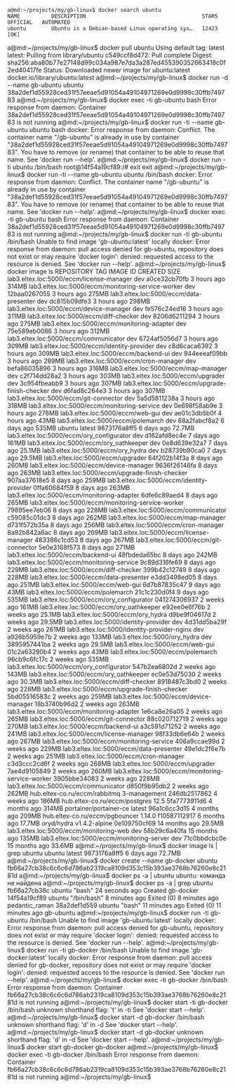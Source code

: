 ```text
a@md:~/projects/my/gb-linux$ docker search ubuntu
NAME          DESCRIPTION                                     STARS     OFFICIAL   AUTOMATED
ubuntu        Ubuntu is a Debian-based Linux operating sys…   12423     [OK]
```

a@md:~/projects/my/gb-linux$ docker pull ubuntu
Using default tag: latest
latest: Pulling from library/ubuntu
c549ccf8d472: Pull complete 
Digest: sha256:aba80b77e27148d99c034a987e7da3a287ed455390352663418c0f2ed40417fe
Status: Downloaded newer image for ubuntu:latest
docker.io/library/ubuntu:latest
a@md:~/projects/my/gb-linux$ docker run -d --name gb-ubuntu ubuntu
38a2def1d55928ced31f57eeae5d91054a49104971269e0d9998c30ffb749783
a@md:~/projects/my/gb-linux$ docker exec -ti gb-ubuntu bash
Error response from daemon: Container 38a2def1d55928ced31f57eeae5d91054a49104971269e0d9998c30ffb749783 is not running
a@md:~/projects/my/gb-linux$ docker run -ti --name gb-ubuntu ubuntu bash
docker: Error response from daemon: Conflict. The container name "/gb-ubuntu" is already in use by container "38a2def1d55928ced31f57eeae5d91054a49104971269e0d9998c30ffb749783". You have to remove (or rename) that container to be able to reuse that name.
See 'docker run --help'.
a@md:~/projects/my/gb-linux$ docker run -ti ubuntu /bin/bash
root@14f54a19cf89:/# exit
exit
a@md:~/projects/my/gb-linux$ docker run -ti --name gb-ubuntu ubuntu /bin/bash
docker: Error response from daemon: Conflict. The container name "/gb-ubuntu" is already in use by container "38a2def1d55928ced31f57eeae5d91054a49104971269e0d9998c30ffb749783". You have to remove (or rename) that container to be able to reuse that name.
See 'docker run --help'.
a@md:~/projects/my/gb-linux$ docker exec -ti gb-ubuntu bash
Error response from daemon: Container 38a2def1d55928ced31f57eeae5d91054a49104971269e0d9998c30ffb749783 is not running
a@md:~/projects/my/gb-linux$ docker run -ti gb-ubuntu /bin/bash
Unable to find image 'gb-ubuntu:latest' locally
docker: Error response from daemon: pull access denied for gb-ubuntu, repository does not exist or may require 'docker login': denied: requested access to the resource is denied.
See 'docker run --help'.
a@md:~/projects/my/gb-linux$ docker image ls
REPOSITORY                                           TAG             IMAGE ID       CREATED         SIZE
lab3.eltex.loc:5000/eccm/license-manager             dev             a0ce32cb70fb   3 hours ago     314MB
lab3.eltex.loc:5000/eccm/monitoring-service-worker   dev             12baa0267055   3 hours ago     275MB
lab3.eltex.loc:5000/eccm/data-presenter              dev             dc815b09dfe3   3 hours ago     298MB
lab3.eltex.loc:5000/eccm/device-manager              dev             fe576c24ed16   3 hours ago     311MB
lab3.eltex.loc:5000/eccm/diff-checker                dev             8206d6211294   3 hours ago     275MB
lab3.eltex.loc:5000/eccm/monitoring-adapter          dev             75e589eb0086   3 hours ago     312MB
lab3.eltex.loc:5000/eccm/communicator                dev             6724af5056d7   3 hours ago     309MB
lab3.eltex.loc:5000/eccm/identity-provider           dev             c8d6caca6392   3 hours ago     309MB
lab3.eltex.loc:5000/eccm/backend-ui                  dev             944eeeaf09bb   3 hours ago     289MB
lab3.eltex.loc:5000/eccm/cron-manager                dev             befa86035896   3 hours ago     316MB
lab3.eltex.loc:5000/eccm/map-manager                 dev             c2f714dd28a2   3 hours ago     303MB
lab3.eltex.loc:5000/eccm/upgrader                    dev             3c954fbeabb9   3 hours ago     307MB
lab3.eltex.loc:5000/eccm/upgrade-finish-checker      dev             d6fad8c264e3   3 hours ago     307MB
lab3.eltex.loc:5000/eccm/git-connector               dev             5a5d5811238a   3 hours ago     318MB
lab3.eltex.loc:5000/eccm/monitoring-service          dev             0e698f58ab9e   3 hours ago     276MB
lab3.eltex.loc:5000/eccm/web-gui                     dev             ae01c3db5b0f   4 hours ago     43MB
lab3.eltex.loc:5000/eccm/polemarch                   dev             68a2fabcf8a2   6 days ago      535MB
ubuntu                                               latest          9873176a8ff5   6 days ago      72.7MB
lab3.eltex.loc:5000/eccm/ory_configurator            dev             d162afd8ec4e   7 days ago      161MB
lab3.eltex.loc:5000/eccm/ory_oathkeeper              dev             0e8d639e32a7   7 days ago      25.1MB
lab3.eltex.loc:5000/eccm/ory_hydra                   dev             b28739b90ca0   7 days ago      29.5MB
lab3.eltex.loc:5000/eccm/upgrader                    <none>          64f202b14f3a   8 days ago      260MB
lab3.eltex.loc:5000/eccm/device-manager              <none>          9636f26146fa   8 days ago      263MB
lab3.eltex.loc:5000/eccm/upgrade-finish-checker      <none>          907aa37618e5   8 days ago      259MB
lab3.eltex.loc:5000/eccm/identity-provider           <none>          0ffa60684f59   8 days ago      263MB
lab3.eltex.loc:5000/eccm/monitoring-adapter          <none>          6dfe6c89aed4   8 days ago      265MB
lab3.eltex.loc:5000/eccm/monitoring-service-worker   <none>          79895ee7eb06   8 days ago      228MB
lab3.eltex.loc:5000/eccm/communicator                <none>          c59085c01dc3   8 days ago      262MB
lab3.eltex.loc:5000/eccm/map-manager                 <none>          d731f572b35a   8 days ago      256MB
lab3.eltex.loc:5000/eccm/cron-manager                <none>          8a92b842a6ac   8 days ago      269MB
lab3.eltex.loc:5000/eccm/license-manager             <none>          483386c1cd53   8 days ago      267MB
lab3.eltex.loc:5000/eccm/git-connector               <none>          5e0e3168f573   8 days ago      271MB
lab3.eltex.loc:5000/eccm/backend-ui                  <none>          48fbdeda65bc   8 days ago      242MB
lab3.eltex.loc:5000/eccm/monitoring-service          <none>          9c89d316fe69   8 days ago      229MB
lab3.eltex.loc:5000/eccm/diff-checker                <none>          399b42c12749   8 days ago      228MB
lab3.eltex.loc:5000/eccm/data-presenter              <none>          e3dd3498ed05   8 days ago      251MB
lab3.eltex.loc:5000/eccm/web-gui                     <none>          6d7b87835c47   9 days ago      43MB
lab3.eltex.loc:5000/eccm/polemarch                   <none>          21c1c230d0f4   9 days ago      535MB
lab3.eltex.loc:5000/eccm/ory_configurator            <none>          041274306937   2 weeks ago     161MB
lab3.eltex.loc:5000/eccm/ory_oathkeeper              <none>          e92ee0e6f76b   2 weeks ago     25.1MB
lab3.eltex.loc:5000/eccm/ory_hydra                   <none>          d9be9f04617d   2 weeks ago     29.5MB
lab3.eltex.loc:5000/identity-provider                dev             4d31dd5ba29f   2 weeks ago     261MB
lab3.eltex.loc:5000/identity-provider-nginx          dev             a926b5959e7b   2 weeks ago     133MB
lab3.eltex.loc:5000/ory_hydra                        dev             3895957441ba   2 weeks ago     29.5MB
lab3.eltex.loc:5000/eccm/web-gui                     <none>          01c2a63290b4   2 weeks ago     43MB
lab3.eltex.loc:5000/eccm/polemarch                   <none>          96cb9c6fc17c   2 weeks ago     535MB
lab3.eltex.loc:5000/eccm/ory_configurator            <none>          547b2ea6802d   2 weeks ago     143MB
lab3.eltex.loc:5000/eccm/ory_oathkeeper              <none>          ec0e53d75030   2 weeks ago     30.3MB
lab3.eltex.loc:5000/eccm/diff-checker                <none>          8918487c3bd0   2 weeks ago     228MB
lab3.eltex.loc:5000/eccm/upgrade-finish-checker      <none>          5bd05516583c   2 weeks ago     259MB
lab3.eltex.loc:5000/eccm/device-manager              <none>          18b3740b96d2   2 weeks ago     263MB
lab3.eltex.loc:5000/eccm/monitoring-adapter          <none>          1e6ca8e26a05   2 weeks ago     265MB
lab3.eltex.loc:5000/eccm/git-connector               <none>          88c020712719   2 weeks ago     270MB
lab3.eltex.loc:5000/eccm/backend-ui                  <none>          a3c591d71252   2 weeks ago     241MB
lab3.eltex.loc:5000/eccm/license-manager             <none>          98f33db6e64b   2 weeks ago     267MB
lab3.eltex.loc:5000/eccm/monitoring-service          <none>          406a9ccae99d   2 weeks ago     229MB
lab3.eltex.loc:5000/eccm/data-presenter              <none>          49e1dc2f6e7b   2 weeks ago     251MB
lab3.eltex.loc:5000/eccm/cron-manager                <none>          c3d3ccc2cd6f   2 weeks ago     268MB
lab3.eltex.loc:5000/eccm/upgrader                    <none>          7ae4d9105849   2 weeks ago     260MB
lab3.eltex.loc:5000/eccm/monitoring-service-worker   <none>          3905bbe34083   2 weeks ago     228MB
lab3.eltex.loc:5000/eccm/communicator                <none>          d850f9b95db2   2 weeks ago     262MB
hub.eltex-co.ru/eccm/rabbitmq                        3-management    246db2517862   4 weeks ago     186MB
hub.eltex-co.ru/eccm/postgres                        12.5            5fa7773911d6   4 months ago    314MB
portainer/portainer-ce                               latest          96a1c6cc3d15   4 months ago    209MB
hub.eltex-co.ru/eccm/pgbouncer                       1.14.0          f10587112917   6 months ago    17.7MB
oryd/hydra                                           v1.4.2-alpine   0e109750cf69   14 months ago   29.5MB
lab3.eltex.loc:5000/eccm/monitoring-web              dev             58b29c6a40fa   15 months ago   135MB
lab3.eltex.loc:5000/eccm/monitoring-server           dev             71c0bbdcbc0e   15 months ago   33.6MB
a@md:~/projects/my/gb-linux$ docker image ls | grep ubuntu
ubuntu                                               latest          9873176a8ff5   6 days ago      72.7MB
a@md:~/projects/my/gb-linux$ docker create --name gb-docker ubuntu
fb66a27cb38c6c6c6d786ab2319ca8109d353c15b393ae3768b76260e8c2181d
a@md:~/projects/my/gb-linux$ docker ps -a | ubuntu
ubuntu: команда не найдена
a@md:~/projects/my/gb-linux$ docker ps -a | grep ubuntu
fb66a27cb38c   ubuntu                                                   "bash"                   24 seconds ago   Created                                                                                                                                   gb-docker
14f54a19cf89   ubuntu                                                   "/bin/bash"              8 minutes ago    Exited (0) 8 minutes ago                                                                                                                  pedantic_raman
38a2def1d559   ubuntu                                                   "bash"                   11 minutes ago   Exited (0) 11 minutes ago                                                                                                                 gb-ubuntu
a@md:~/projects/my/gb-linux$ docker run -ti gb-ubuntu /bin/bash
Unable to find image 'gb-ubuntu:latest' locally
docker: Error response from daemon: pull access denied for gb-ubuntu, repository does not exist or may require 'docker login': denied: requested access to the resource is denied.
See 'docker run --help'.
a@md:~/projects/my/gb-linux$ docker run -ti gb-docker /bin/bash
Unable to find image 'gb-docker:latest' locally
docker: Error response from daemon: pull access denied for gb-docker, repository does not exist or may require 'docker login': denied: requested access to the resource is denied.
See 'docker run --help'.
a@md:~/projects/my/gb-linux$ docker exec -ti gb-docker /bin/bash
Error response from daemon: Container fb66a27cb38c6c6c6d786ab2319ca8109d353c15b393ae3768b76260e8c2181d is not running
a@md:~/projects/my/gb-linux$ docker start -ti gb-docker /bin/bash
unknown shorthand flag: 't' in -ti
See 'docker start --help'.
a@md:~/projects/my/gb-linux$ docker start -d gb-docker /bin/bash
unknown shorthand flag: 'd' in -d
See 'docker start --help'.
a@md:~/projects/my/gb-linux$ docker start -d gb-docker
unknown shorthand flag: 'd' in -d
See 'docker start --help'.
a@md:~/projects/my/gb-linux$ docker start gb-docker
gb-docker
a@md:~/projects/my/gb-linux$ docker exec -ti gb-docker /bin/bash
Error response from daemon: Container fb66a27cb38c6c6c6d786ab2319ca8109d353c15b393ae3768b76260e8c2181d is not running
a@md:~/projects/my/gb-linux$ 
